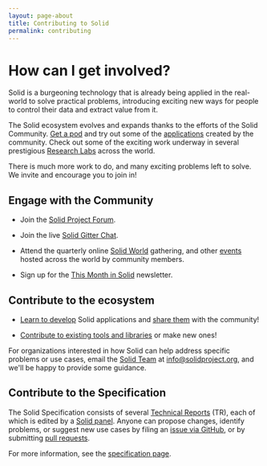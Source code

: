 ```yaml
---
layout: page-about
title: Contributing to Solid
permalink: contributing
---
```


# How can I get involved?

Solid is a burgeoning technology that is already being applied in the
real-world to solve practical problems, introducing exciting 
new ways for people to control their data and extract value from it.

The Solid ecosystem evolves and expands thanks to the efforts of the
Solid Community. [Get a pod](/users/get-a-pod) and try out some of the [applications](/apps) created by
the community. Check out some of the exciting work underway in several
prestigious [Research Labs](/labs) across the world.

There is much more work to do, and many exciting problems left to
solve. We invite and encourage you to join in!

## Engage with the Community

- Join the [Solid Project Forum](https://forum.solidproject.org).

- Join the live [Solid Gitter Chat](https://gitter.im/solid/chat).

- Attend the quarterly online [Solid World](https://www.eventbrite.co.uk/e/solid-world-2023-tickets-577704739427) gathering, and other [events](/events) hosted across the world by community members. 

- Sign up for the [This Month in Solid](/newsletter) newsletter.

## Contribute to the ecosystem

- [Learn to develop](/developers) Solid applications and [share them](/apps) with the community!

- [Contribute to existing tools and libraries](/developers/tools) or
  make new ones!

For organizations interested in how Solid can help address specific
problems or use cases, email the [Solid Team](/team) at
[info@solidproject.org](mailto:info@solidproject.org), and we'll be 
happy to provide some guidance.

## Contribute to the Specification

The Solid Specification consists of several 
[Technical Reports](/specification) (TR), each of which is edited by a 
[Solid panel](https://github.com/solid/specification/blob/main/README.md#solid-panels).
Anyone can propose changes, identify problems, or suggest new 
use cases by filing an 
[issue via GitHub](https://github.com/solid/specification/issues), 
or by submitting 
[pull requests](https://github.com/solid/specification/pulls).

For more information, see the [specification page](/specification).
